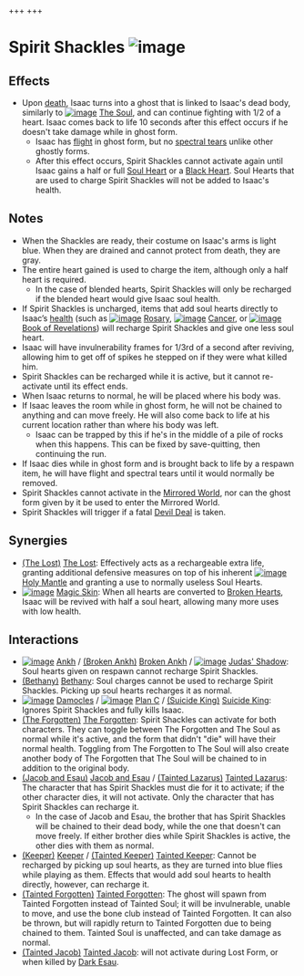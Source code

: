 +++
+++

 # Spirit Shackles ![image](/image/Spirit_Shackles.png) 


Effects
---------


* Upon [death](/wiki/Death "Death"), Isaac turns into a ghost that is linked to Isaac's dead body, similarly to  [![image](/image/The_Soul.png)](/wiki/The_Soul_(Character) "The Soul") [The Soul](/wiki/The_Soul_(Character) "The Soul (Character)"), and can continue fighting with 1/2 of a heart. Isaac comes back to life 10 seconds after this effect occurs if he doesn't take damage while in ghost form.
	+ Isaac has [flight](/wiki/Flight "Flight") in ghost form, but no [spectral tears](/wiki/Tear_Effects#Spectral "Tear Effects") unlike other ghostly forms.
	+ After this effect occurs, Spirit Shackles cannot activate again until Isaac gains a half or full [Soul Heart](/wiki/Hearts#Soul_Heart "Hearts") or a [Black Heart](/wiki/Hearts#Black_Hearts "Hearts"). Soul Hearts that are used to charge Spirit Shackles will not be added to Isaac's health.


Notes
-------


* When the Shackles are ready, their costume on Isaac's arms is light blue. When they are drained and cannot protect from death, they are gray.
* The entire heart gained is used to charge the item, although only a half heart is required.
	+ In the case of blended hearts, Spirit Shackles will only be recharged if the blended heart would give Isaac soul health.
* If Spirit Shackles is uncharged, items that add soul hearts directly to Isaac’s [health](/wiki/Health "Health") (such as [![image](/image/Rosary.png)](/wiki/Rosary "Rosary") [Rosary](/wiki/Rosary "Rosary"), [![image](/image/Cancer.png)](/wiki/Cancer "Cancer") [Cancer](/wiki/Cancer "Cancer"), or [![image](/image/Book_of_Revelations.png)](/wiki/Book_of_Revelations "Book of Revelations") [Book of Revelations](/wiki/Book_of_Revelations "Book of Revelations")) will recharge Spirit Shackles and give one less soul heart.
* Isaac will have invulnerability frames for 1/3rd of a second after reviving, allowing him to get off of spikes he stepped on if they were what killed him.
* Spirit Shackles can be recharged while it is active, but it cannot re-activate until its effect ends.
* When Isaac returns to normal, he will be placed where his body was.
* If Isaac leaves the room while in ghost form, he will not be chained to anything and can move freely. He will also come back to life at his current location rather than where his body was left.
	+ Isaac can be trapped by this if he's in the middle of a pile of rocks when this happens. This can be fixed by save-quitting, then continuing the run.
* If Isaac dies while in ghost form and is brought back to life by a respawn item, he will have flight and spectral tears until it would normally be removed.
* Spirit Shackles cannot activate in the [Mirrored World](/wiki/Mirrored_World "Mirrored World"), nor can the ghost form given by it be used to enter the Mirrored World.
* Spirit Shackles will trigger if a fatal [Devil Deal](/wiki/Devil_Room#Deals_with_the_Devil "Devil Room") is taken.


Synergies
-----------


* [(The Lost)](/wiki/The_Lost "The Lost") [The Lost](/wiki/The_Lost "The Lost"): Effectively acts as a rechargeable extra life, granting additional defensive measures on top of his inherent [![image](/image/Holy_Mantle.png)](/wiki/Holy_Mantle "Holy Mantle") [Holy Mantle](/wiki/Holy_Mantle "Holy Mantle") and granting a use to normally useless Soul Hearts.
* [![image](/image/Magic_Skin.png)](/wiki/Magic_Skin "Magic Skin") [Magic Skin](/wiki/Magic_Skin "Magic Skin"): When all hearts are converted to [Broken Hearts](/wiki/Health#Broken_Hearts "Health"), Isaac will be revived with half a soul heart, allowing many more uses with low health.


Interactions
--------------


* [![image](/image/Ankh.png)](/wiki/Ankh "Ankh") [Ankh](/wiki/Ankh "Ankh") / [(Broken Ankh)](/wiki/Broken_Ankh "Broken Ankh") [Broken Ankh](/wiki/Broken_Ankh "Broken Ankh") / [![image](/image/Judas%27_Shadow.png)](/wiki/Judas%27_Shadow "Judas' Shadow") [Judas' Shadow](/wiki/Judas%27_Shadow "Judas' Shadow"): Soul hearts given on respawn cannot recharge Spirit Shackles.
* [(Bethany)](/wiki/Bethany "Bethany") [Bethany](/wiki/Bethany "Bethany"): Soul charges cannot be used to recharge Spirit Shackles. Picking up soul hearts recharges it as normal.
* [![image](/image/Damocles.png)](/wiki/Damocles "Damocles") [Damocles](/wiki/Damocles "Damocles") / [![image](/image/Plan_C.png)](/wiki/Plan_C "Plan C") [Plan C](/wiki/Plan_C "Plan C") / [(Suicide King)](/wiki/Suicide_King "Suicide King") [Suicide King](/wiki/Suicide_King "Suicide King"): Ignores Spirit Shackles and fully kills Isaac.
* [(The Forgotten)](/wiki/The_Forgotten "The Forgotten") [The Forgotten](/wiki/The_Forgotten "The Forgotten"): Spirit Shackles can activate for both characters. They can toggle between The Forgotten and The Soul as normal while it's active, and the form that didn't "die" will have their normal health. Toggling from The Forgotten to The Soul will also create another body of The Forgotten that The Soul will be chained to in addition to the original body.
* [(Jacob and Esau)](/wiki/Jacob_and_Esau "Jacob and Esau") [Jacob and Esau](/wiki/Jacob_and_Esau "Jacob and Esau") /  [(Tainted Lazarus)](/wiki/Tainted_Lazarus "Tainted Lazarus") [Tainted Lazarus](/wiki/Tainted_Lazarus "Tainted Lazarus"): The character that has Spirit Shackles must die for it to activate; if the other character dies, it will not activate. Only the character that has Spirit Shackles can recharge it.
	+ In the case of Jacob and Esau, the brother that has Spirit Shackles will be chained to their dead body, while the one that doesn't can move freely. If either brother dies while Spirit Shackles is active, the other dies with them as normal.
* [(Keeper)](/wiki/Keeper "Keeper") [Keeper](/wiki/Keeper "Keeper") /  [(Tainted Keeper)](/wiki/Tainted_Keeper "Tainted Keeper") [Tainted Keeper](/wiki/Tainted_Keeper "Tainted Keeper"): Cannot be recharged by picking up soul hearts, as they are turned into blue flies while playing as them. Effects that would add soul hearts to health directly, however, can recharge it.
* [(Tainted Forgotten)](/wiki/Tainted_Forgotten "Tainted Forgotten") [Tainted Forgotten](/wiki/Tainted_Forgotten "Tainted Forgotten"): The ghost will spawn from Tainted Forgotten instead of Tainted Soul; it will be invulnerable, unable to move, and use the bone club instead of Tainted Forgotten. It can also be thrown, but will rapidly return to Tainted Forgotten due to being chained to them. Tainted Soul is unaffected, and can take damage as normal.
* [(Tainted Jacob)](/wiki/Tainted_Jacob "Tainted Jacob") [Tainted Jacob](/wiki/Tainted_Jacob "Tainted Jacob"): will not activate during Lost Form, or when killed by [Dark Esau](/wiki/Dark_Esau "Dark Esau").


